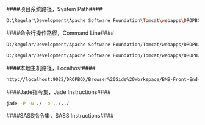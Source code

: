 ####项目系统路径，System Path####

```bash
D:\Regular\Development\Apache Software Foundation\Tomcat\webapps\DROPBOX\Browser Side Workspace\BMS-Front-End-Framework\demo\jade\unit\
```

####命令行操作路径，Command Line####

```bash
D:/Regular/Development/Apache Software Foundation/Tomcat/webapps/DROPBOX/Browser Side Workspace/BMS-Front-End-Framework/
```

```bash
D:/Regular/Development/Apache Software Foundation/Tomcat/webapps/DROPBOX/Browser Side Workspace/BMS-Front-End-Framework/demo/jade/unit/
```

####本地主机路径，Localhost####

```bash
http://localhost:9022/DROPBOX/Browser%20Side%20Workspace/BMS-Front-End-Framework/demo/index.html
```

####Jade指令集，Jade Instructions####

```bash
jade -P -w ./ -o ../../
```

####SASS指令集，SASS Instructions####

```bash

```